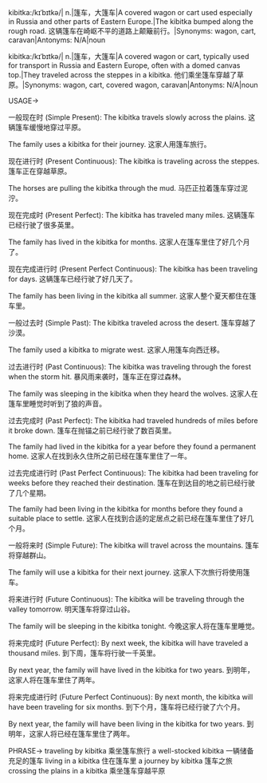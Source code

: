 kibitka:/kɪˈbɪtkə/| n.|篷车，大篷车|A covered wagon or cart used especially in Russia and other parts of Eastern Europe.|The kibitka bumped along the rough road. 这辆篷车在崎岖不平的道路上颠簸前行。|Synonyms: wagon, cart, caravan|Antonyms: N/A|noun

kibitka:/kɪˈbɪtkə/| n.|篷车，大篷车|A covered wagon or cart, typically used for transport in Russia and Eastern Europe, often with a domed canvas top.|They traveled across the steppes in a kibitka. 他们乘坐篷车穿越了草原。|Synonyms: wagon, cart, covered wagon, caravan|Antonyms: N/A|noun


USAGE->

一般现在时 (Simple Present):
The kibitka travels slowly across the plains.  这辆篷车缓慢地穿过平原。

The family uses a kibitka for their journey.  这家人用篷车旅行。


现在进行时 (Present Continuous):
The kibitka is traveling across the steppes.  篷车正在穿越草原。

The horses are pulling the kibitka through the mud.  马匹正拉着篷车穿过泥泞。


现在完成时 (Present Perfect):
The kibitka has traveled many miles.  这辆篷车已经行驶了很多英里。

The family has lived in the kibitka for months.  这家人在篷车里住了好几个月了。


现在完成进行时 (Present Perfect Continuous):
The kibitka has been traveling for days.  这辆篷车已经行驶了好几天了。

The family has been living in the kibitka all summer.  这家人整个夏天都住在篷车里。


一般过去时 (Simple Past):
The kibitka traveled across the desert.  篷车穿越了沙漠。

The family used a kibitka to migrate west.  这家人用篷车向西迁移。


过去进行时 (Past Continuous):
The kibitka was traveling through the forest when the storm hit.  暴风雨来袭时，篷车正在穿过森林。

The family was sleeping in the kibitka when they heard the wolves.  这家人在篷车里睡觉时听到了狼的声音。


过去完成时 (Past Perfect):
The kibitka had traveled hundreds of miles before it broke down.  篷车在抛锚之前已经行驶了数百英里。

The family had lived in the kibitka for a year before they found a permanent home.  这家人在找到永久住所之前已经在篷车里住了一年。


过去完成进行时 (Past Perfect Continuous):
The kibitka had been traveling for weeks before they reached their destination.  篷车在到达目的地之前已经行驶了几个星期。

The family had been living in the kibitka for months before they found a suitable place to settle.  这家人在找到合适的定居点之前已经在篷车里住了好几个月。


一般将来时 (Simple Future):
The kibitka will travel across the mountains.  篷车将穿越群山。

The family will use a kibitka for their next journey.  这家人下次旅行将使用篷车。


将来进行时 (Future Continuous):
The kibitka will be traveling through the valley tomorrow.  明天篷车将穿过山谷。

The family will be sleeping in the kibitka tonight.  今晚这家人将在篷车里睡觉。


将来完成时 (Future Perfect):
By next week, the kibitka will have traveled a thousand miles.  到下周，篷车将行驶一千英里。

By next year, the family will have lived in the kibitka for two years.  到明年，这家人将在篷车里住了两年。


将来完成进行时 (Future Perfect Continuous):
By next month, the kibitka will have been traveling for six months.  到下个月，篷车将已经行驶了六个月。

By next year, the family will have been living in the kibitka for two years.  到明年，这家人将已经在篷车里住了两年。


PHRASE->
traveling by kibitka  乘坐篷车旅行
a well-stocked kibitka  一辆储备充足的篷车
living in a kibitka  住在篷车里
a journey by kibitka  篷车之旅
crossing the plains in a kibitka  乘坐篷车穿越平原

